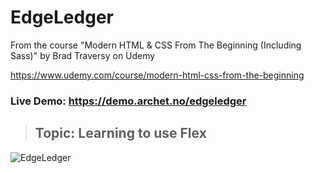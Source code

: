 # EdgeLedger

From the course "Modern HTML & CSS From The Beginning (Including Sass)" by Brad Traversy on Udemy

https://www.udemy.com/course/modern-html-css-from-the-beginning

### Live Demo: https://demo.archet.no/edgeledger

> ## Topic: Learning to use Flex

![EdgeLedger](https://demo.archet.no/edgeledger/img/demo.png 'EdgeLedger')
